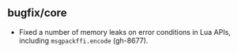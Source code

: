 ## bugfix/core

* Fixed a number of memory leaks on error conditions in Lua APIs, including
  `msgpackffi.encode` (gh-8677).
